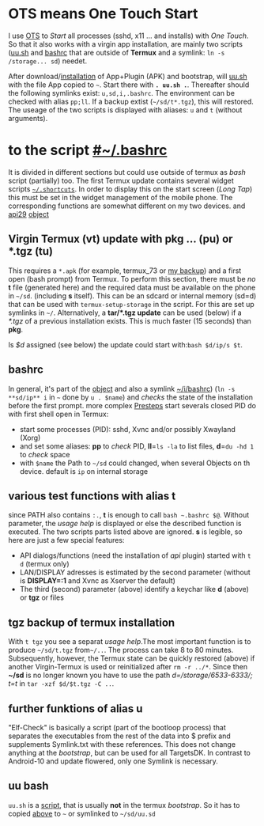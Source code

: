 # OTS means One Touch Start
I use [OTS](https://github.com/termux/termux-float/issues/37#issuecomment-916777123) to _Start_ all processes (sshd, x11 ... and installs) with _One Touch_. So that it also works with a virgin app installation, are mainly two scripts ([uu.sh](#uu-bash) and [bashrc](#bashrc) that are outside of **Termux** and a symlink: `ln -s  /storage... sd`) needet.

After download/[installation](https://github.com/termux/blob/master/termux-app#installation) of App+Plugin (APK) and bootstrap, will [uu.sh](#uu.sh) with the file App copied to `~`. Start there with **`. uu.sh .`**.
Thereafter should the following symlinks exist: `u,sd,i,.bashrc`. The environment can be checked with alias `pp;ll`. If a backup extist (`~/sd/t*.tgz`), this will restored. The useage of the two scripts is displayed with aliases: `u` and `t` (without arguments).
# to the script [#~/.bashrc](#bashrc)
It is divided in different sections but could use outside of termux as _bash_ script (partially) too. The first Termux update contains several widget scripts [`~/.shortcuts`](https://github.com/RalfWerner/integrated-process/blob/master/bashrc#35#38). In order to display this on the start screen (_Long Tap_) this must be set in the widget management of the mobile phone. The corresponding functions are somewhat different on my two devices. and [api29](https://github.com/RalfWerner/integrated-process/blob/master/api29#install-api) [object](https://github.com/RalfWerner/integrated-process/tree/master/api29/#packages)
## Virgin Termux (vt) update with pkg ... (pu) or *.tgz (tu)
This requires a `*.apk` (for example, termux_73 or [my backup](https://www.dropbox.com/s/ug071qoox8gwf1c/ip.zip?dl=0)) and a first open (bash prompt) from Termux.
To perform this section, there must be _no_ **t** file (generated here) and the required data must be available on the phone in `~/sd`. (including **s** itself).
This can be an sdcard or internal memory (sd=d) that can be used with `termux-setup-storage` in the script. For this are set up symlinks in `~/`.
Alternatively, a **tar/*.tgz update** can be used (below) if a _*.tgz_ of a previous installation exists. This is much faster (15 seconds) than **pkg**.

Is _$d_ assigned (see below) the update could start with:`bash $d/ip/s $t`.
## bashrc
In general, it's part of the [object](https://github.com/RalfWerner/integrated-process#IP-objects) and also a symlink [~/i/bashrc](https://github.com/RalfWerner/integrated-process/blob/master/api29/bashrc#L1#L51)) (`ln -s **sd/ip** i` in `~` done by `u . $name`) and _checks_ the state of the installation before the first prompt. more complex [Presteps]([~/sd/ip/bashrc](https://github.com/RalfWerner/integrated-process/blob/master/bashrc#L1#L51)) start severals closed PID do with first shell open in Termux:
- start some processes (PID): sshd, Xvnc and/or possibly Xwayland (Xorg)
- and set some aliases: **pp** to _check_ PID, **ll**=`ls -la` to list files, **d**=`du -hd 1` to _check_ space
- with `$name` the Path to `~/sd` could changed, when several Objects on th device. default is `ip` on internal storage
## various test functions with alias t
since PATH also contains `:.`, **t** is enough to call `bash ~.bashrc $@`. Without parameter, the _usage help_ is displayed or else the described function is executed.
The two scripts parts listed above are ignored. **s** is legible, so here are just a few special features:
- API dialogs/functions (need the installation of _api_ plugin) started with `t d` (termux only)
- LAN/DISPLAY adresses is estimated by the second parameter (without is **DISPLAY=:1** and Xvnc as Xserver the default)
- The third (second) parameter (above) identify a keychar like **d** (above) or **tgz** or files
## tgz backup of termux installation
With `t tgz` you see a separat _usage help_.The most important function is to produce `~/sd/t.tgz` from`~/..`. The process can take 8 to 80 minutes. Subsequently, however, the Termux state can be quickly restored (above) if another Virgin-Termux is used or reinitialized after `rm -r ../*`. 
Since then **~/sd** is no longer known you have to use the 
path _d=/storage/6533-6333/; t=t_ in `tar -xzf $d/$t.tgz -C ..`.
## further funktions of alias u
"Elf-Check" is basically a script (part of the bootloop process) that separates the executables from the rest of the data into $ prefix and supplements Symlink.txt with these references.
This does not change anything at the _bootstrap_, but can be used for all TargetsDK. In contrast to Android-10 and update flowered, only one Symlink is necessary.
## uu bash
`uu.sh` is a [script](https://github.com/RalfWerner/integrated-process/blob/master), that is usually **not** in the termux _bootstrap_. So it has to copied [above](#ots) to `~` or symlinked to `~/sd/uu.sd` 
